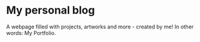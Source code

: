 # My personal blog
A webpage filled with projects, artworks and more - created by me! In other words: My Portfolio.
